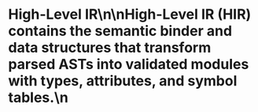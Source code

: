 # High-Level IR\n\nHigh-Level IR (HIR) contains the semantic binder and data structures that transform parsed ASTs into validated modules with types, attributes, and symbol tables.\n
